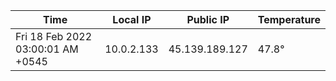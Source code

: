 | Time     | Local IP | Public IP | Temperature |
| ----------- | ----------- | ----------- | ----------- |
| Fri 18 Feb 2022 03:00:01 AM +0545      | 10.0.2.133     | 45.139.189.127  | 47.8° |

